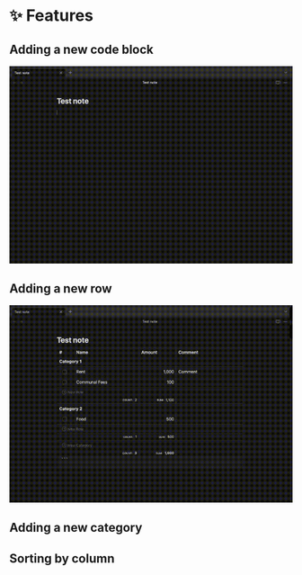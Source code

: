 # ✨ Features

## Adding a new code block

![adding-block](docs/assets/adding-block.gif)

## Adding a new row

![adding-row](docs/assets/adding-row.gif)

## Adding a new category

## Sorting by column
